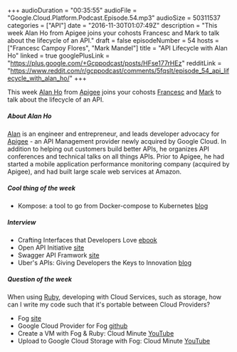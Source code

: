 +++
audioDuration = "00:35:55"
audioFile = "Google.Cloud.Platform.Podcast.Episode.54.mp3"
audioSize = 50311537
categories = ["API"]
date = "2016-11-30T01:07:49Z"
description = "This week Alan Ho from Apigee joins your cohosts Francesc and Mark to talk about the lifecycle of an API."
draft = false
episodeNumber = 54
hosts = ["Francesc Campoy Flores", "Mark Mandel"]
title = "API Lifecycle with Alan Ho"
linked = true
googlePlusLink = "https://plus.google.com/+Gcppodcast/posts/HFse177rHEz"
redditLink = "https://www.reddit.com/r/gcppodcast/comments/5fqslt/episode_54_api_lifecycle_with_alan_ho/"
+++

This week [Alan Ho](https://twitter.com/karlunho) from [Apigee](https://apigee.com) joins
your cohosts [Francesc](https://twitter.com/francesc) and [Mark](https://twitter.com/neurotic) to talk about the
lifecycle of an API.

<!--more-->

##### About Alan Ho

[Alan](https://twitter.com/karlunho) is an engineer and entrepreneur, and leads developer advocacy for 
[Apigee](https://apigee.com) - an API Management provider newly
acquired by Google Cloud. In addition to helping out customers build better APIs, he organizes API conferences and
technical talks on all things APIs. Prior to Apigee, he had started a mobile application performance monitoring company
(acquired by Apigee), and had built large scale web services at Amazon.

##### Cool thing of the week

- Kompose: a tool to go from Docker-compose to Kubernetes [blog](http://blog.kubernetes.io/2016/11/kompose-tool-go-from-docker-compose-to-kubernetes.html)

##### Interview

- Crafting Interfaces that Developers Love [ebook](https://pages.apigee.com/web-api-design-website-h-ebook-registration.html?int_source=resources-main&int_medium=website&int_campaign=ebook&int_content=api-design)
- Open API Initiative [site](https://www.openapis.org/)
- Swagger API Framwork [site](http://swagger.io/)
- Uber's APIs: Giving Developers the Keys to Innovation [blog](https://apigee.com/about/blog/developer/ubers-apis-giving-developers-keys-innovation)

##### Question of the week

When using [Ruby](https://www.ruby-lang.org), developing with Cloud Services, such as storage, how can I write my code such that it's
portable between Cloud Providers?

- Fog [site](http://fog.io/)
- Google Cloud Provider for Fog [github](https://github.com/fog/fog-google/)
- Create a VM with Fog & Ruby: Cloud Minute [YouTube](https://www.youtube.com/watch?v=09-OlnQ6fGs)
- Upload to Google Cloud Storage with Fog: Cloud Minute [YouTube](https://www.youtube.com/watch?v=lhWE6GTphXM)
